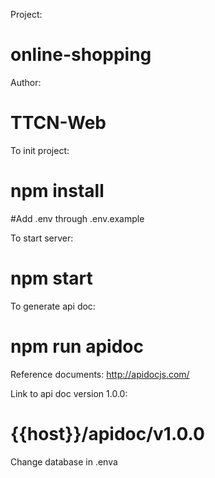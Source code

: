 Project:
# online-shopping

Author:
# TTCN-Web

To init project:
# npm install

#Add .env through .env.example

To start server:
# npm start

To generate api doc:
# npm run apidoc
Reference documents: http://apidocjs.com/

Link to api doc version 1.0.0: 
# {{host}}/apidoc/v1.0.0

Change database in .enva
